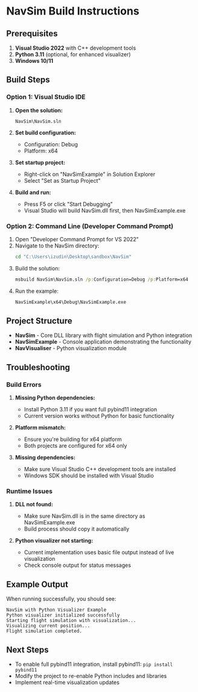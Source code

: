 # NavSim Build Instructions

## Prerequisites

1. **Visual Studio 2022** with C++ development tools
2. **Python 3.11** (optional, for enhanced visualizer)
3. **Windows 10/11**

## Build Steps

### Option 1: Visual Studio IDE

1. **Open the solution:**
   ```
   NavSim\NavSim.sln
   ```

2. **Set build configuration:**
   - Configuration: Debug
   - Platform: x64

3. **Set startup project:**
   - Right-click on "NavSimExample" in Solution Explorer
   - Select "Set as Startup Project"

4. **Build and run:**
   - Press F5 or click "Start Debugging"
   - Visual Studio will build NavSim.dll first, then NavSimExample.exe

### Option 2: Command Line (Developer Command Prompt)

1. Open "Developer Command Prompt for VS 2022"
2. Navigate to the NavSim directory:
   ```cmd
   cd "C:\Users\izudin\Desktop\sandbox\NavSim"
   ```
3. Build the solution:
   ```cmd
   msbuild NavSim\NavSim.sln /p:Configuration=Debug /p:Platform=x64
   ```
4. Run the example:
   ```cmd
   NavSimExample\x64\Debug\NavSimExample.exe
   ```

## Project Structure

- **NavSim** - Core DLL library with flight simulation and Python integration
- **NavSimExample** - Console application demonstrating the functionality
- **NavVisualiser** - Python visualization module

## Troubleshooting

### Build Errors

1. **Missing Python dependencies:**
   - Install Python 3.11 if you want full pybind11 integration
   - Current version works without Python for basic functionality

2. **Platform mismatch:**
   - Ensure you're building for x64 platform
   - Both projects are configured for x64 only

3. **Missing dependencies:**
   - Make sure Visual Studio C++ development tools are installed
   - Windows SDK should be installed with Visual Studio

### Runtime Issues

1. **DLL not found:**
   - Make sure NavSim.dll is in the same directory as NavSimExample.exe
   - Build process should copy it automatically

2. **Python visualizer not starting:**
   - Current implementation uses basic file output instead of live visualization
   - Check console output for status messages

## Example Output

When running successfully, you should see:
```
NavSim with Python Visualizer Example
Python visualizer initialized successfully
Starting flight simulation with visualization...
Visualizing current position...
Flight simulation completed.
```

## Next Steps

- To enable full pybind11 integration, install pybind11: `pip install pybind11`
- Modify the project to re-enable Python includes and libraries
- Implement real-time visualization updates